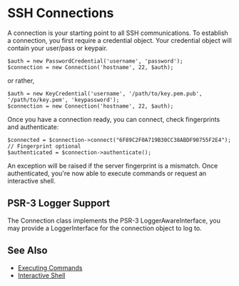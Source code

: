 SSH Connections
===============

A connection is your starting point to all SSH communications. To establish a connection, you first require a
credential object. Your credential object will contain your user/pass or keypair.

    $auth = new PasswordCredential('username', 'password');
    $connection = new Connection('hostname', 22, $auth);

or rather,

    $auth = new KeyCredential('username', '/path/to/key.pem.pub', '/path/to/key.pem', 'keypassword');
    $connection = new Connection('hostname', 22, $auth);

Once you have a connection ready, you can connect, check fingerprints and authenticate:

    $connected = $connection->connect("6F89C2F0A719B30CC38ABDF90755F2E4");   // Fingerprint optional
    $authenticated = $connection->authenticate();

An exception will be raised if the server fingerprint is a mismatch. Once authenticated, you're now able to execute
commands or request an interactive shell.


PSR-3 Logger Support
--------------------
The Connection class implements the PSR-3 LoggerAwareInterface, you may provide a LoggerInterface for the connection
object to log to.


See Also
--------

* [Executing Commands](ExecutionStream.md)
* [Interactive Shell](Shell.md)
